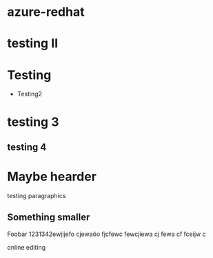 # azure-redhat

testing II
==========

# Testing

* Testing2

# testing 3

## testing 4


Maybe hearder
==============
testing paragraphics


Something smaller
---------
Foobar 1231342ewjijefo cjewaöo fjcfewc
 fewcjiewa cj
 fewa cf
  fceijw c


online editing
